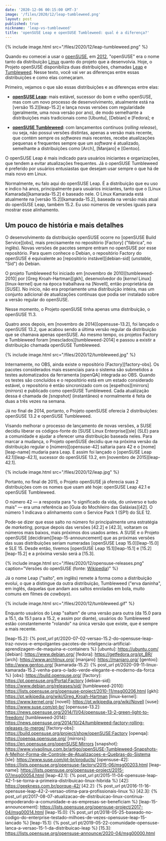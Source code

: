 ```yaml
---
date: '2020-12-06 00:15:00 GMT-3'
image: '/files/2020/12/leap-tumbleweed.png'
layout: post
published: true
nickname: 'leap-vs-tumbleweed'
title: 'openSUSE Leap e openSUSE Tumbleweed: qual é a diferença?'
---
```


{% include image.html src="/files/2020/12/leap-tumbleweed.png" %}

Quando eu comecei a usar o [openSUSE], em [2012][vinyanalista], "openSUSE" era o nome tanto da distribuição [Linux] quanto do projeto que a desenvolvia. Hoje, o Projeto openSUSE disponibiliza duas distribuições, chamadas [Leap] e [Tumbleweed]. Nesse texto, você vai ver as diferenças entre essas distribuições e como elas começaram.

<!--more-->

Primeiro, vejamos o que são essas distribuições e as diferenças entre elas:

- **[openSUSE Leap][leap]:** mais estável, sucessor do bom e velho openSUSE, mas com um novo processo de desenvolvimento, atualmente está na [versão 15.2][leap-15.2] e lança novas versões com regularidade (geralmente, uma nova versão por ano), de modo semelhante a distribuições mais tradicionais como [Ubuntu], [Debian] e [Fedora]; e

- **[openSUSE Tumbleweed][tumbleweed]:** com lançamentos contínuos (_rolling release_), ou seja, não possui versões distintas, apenas a versão mais recente, que contém sempre os _softwares_ mais recentes, recebe atualizações pequenas e frequentes sempre que um _software_ é atualizado, semelhante a distribuições como [Arch], [Manjaro] e [Gentoo].

O openSUSE Leap é mais indicado para usuários iniciantes e organizações, que tendem a evitar atualizações frequentes. Já o openSUSE Tumbleweed é preferido por usuários entusiastas que desejam usar sempre o que há de mais novo em Linux.

Normalmente, eu falo aqui do openSUSE Leap. É a distribuição que eu uso e indico há anos, principalmente para usuários iniciantes, tanto que o [Linux Kamarada][kamarada-15.2] é baseado nele. O Linux Kamarada está atualmente na [versão 15.2][kamarada-15.2], baseada na versão mais atual do openSUSE Leap, também 15.2. Eu uso números de versões iguais para mostrar esse alinhamento.

## Um pouco de história e mais detalhes

O desenvolvimento da distribuição openSUSE ocorre no [openSUSE Build Service][obs], mais precisamente no repositório [Factory] ("fábrica", no inglês). Novas versões de pacotes sempre entram no openSUSE por esse repositório. Para quem conhece o Debian, o repositório Factory do openSUSE é equivalente ao [repositório instável][debian-sid] (_unstable_, "Sid") do Debian.

O projeto Tumbleweed foi iniciado em [novembro de 2010][tumbleweed-2010] por [Greg Kroah-Hartman][gkh], desenvolvedor do [_kernel_ Linux][linux-kernel] que na época trabalhava na [Novell], então proprietária da [SUSE]. No início, não era propriamente uma distribuição inteira, mas um conjunto adicional de atualizações contínuas que podia ser instalado sobre a versão regular do openSUSE.

Nesse momento, o Projeto openSUSE tinha apenas uma distribuição, o openSUSE 11.3.

Quatro anos depois, em [novembro de 2014][opensuse-13.2], foi lançado o openSUSE 13.2, que acabou sendo a última versão regular da distribuição que se chamava apenas openSUSE. Ao mesmo tempo, os projetos Factory e Tumbleweed foram [mesclados][tumbleweed-2014] e passou a existir a distribuição chamada openSUSE Tumbleweed.

{% include image.html src="/files/2020/12/tumbleweed.jpg" %}

Internamente, no OBS, ainda existe o repositório [Factory][factory-obs]. Os pacotes considerados mais essenciais para o sistema são submetidos a testes automatizados da ferramenta [openQA] integrada ao OBS. Quando os testes são concluídos e o repositório está em um estado considerado estável, o repositório é então sincronizado com os [espelhos][mirrors] (_mirrors_) e publicado como openSUSE Tumbleweed. Cada atualização dessa é chamada de _[snapshot]_ (instantâneo) e normalmente é feita de duas a três vezes na semana.

Já no final de 2014, portanto, o Projeto openSUSE oferecia 2 distribuições: openSUSE 13.2 e openSUSE Tumbleweed.

Visando melhorar o processo de lançamento de novas versões, a SUSE decidiu liberar os códigos-fonte do [SUSE Linux Enterprise][sle] (SLE) para a comunidade e ajudar a oferecer uma distribuição baseada neles. Para marcar a mudança, o Projeto openSUSE decidiu que na próxima versão da distribuição regular o [número][opensuse-42] saltaria para 42 e o [nome][leap-name] mudaria para Leap. E assim foi lançado o [openSUSE Leap 42.1][leap-42.1], sucessor do openSUSE 13.2, em [novembro de 2015][leap-42.1].

{% include image.html src="/files/2020/12/leap.jpg" %}

Portanto, no final de 2015, o Projeto openSUSE já oferecia suas 2 distribuições com os nomes que usam até hoje: openSUSE Leap 42.1 e openSUSE Tumbleweed.

O número 42 — a resposta para "o significado da vida, do universo e tudo mais" — era uma referência ao [Guia do Mochileiro das Galáxias][42]. O número 1 indicava o alinhamento com o Service Pack 1 (SP1) do SLE 12.

Pode-se dizer que esse salto no número foi principalmente uma estratégia de _marketing_, porque depois das versões [42.2] e [42.3], voltaram os números mais baixos, mais próximos dos usados antes. A SUSE e o Projeto openSUSE [decidiram][leap-15-announcement] que as próximas versões das suas distribuições seriam numeradas [openSUSE Leap 15.0][leap-15.0] e SLE 15. Desde então, tivemos [openSUSE Leap 15.1][leap-15.1] e [15.2][leap-15.2] e a próxima versão será a [15.3].

{% include image.html src="/files/2020/12/opensuse-releases.png" caption="Versões do openSUSE (fonte: [Wikipedia](https://en.wikipedia.org/wiki/OpenSUSE_version_history))" %}

Já o nome Leap ("salto", em inglês) remete à forma como a distribuição evolui, o que a distingue da outra distribuição, Tumbleweed ("erva daninha", em inglês, daquelas que andam aos saltos enroladas em bola, muito comuns em filmes de _cowboys_).

{% include image.html src="/files/2020/12/tumbleweed.gif" %}

Enquanto usuários do Leap "saltam" de uma versão para outra (da 15.0 para a 15.1, da 15.1 para a 15.2, e assim por diante), usuários do Tumbleweed estão constantemente "rolando" na única versão que existe, que é sempre a mais recente.

[opensuse]:             https://www.opensuse.org/
[vinyanalista]:         https://vinyanalista.github.io/blog/2012/04/21/problemas-envolvendo-bootloaders-mbr-e-tabela-de-particoes/
[linux]:                https://www.vivaolinux.com.br/linux/
[leap]:                 https://en.opensuse.org/Portal:Leap
[tumbleweed]:           https://en.opensuse.org/Portal:Tumbleweed
[leap-15.2]:            {% post_url pt/2020-07-02-versao-15.2-do-opensuse-leap-traz-novos-e-empolgantes-pacotes-de-inteligencia-artificial-aprendizagem-de-maquina-e-containers %}
[ubuntu]:               https://ubuntu.com/
[debian]:               https://www.debian.org/
[fedora]:               https://getfedora.org/pt_BR/
[arch]:                 https://www.archlinux.org/
[manjaro]:              https://manjaro.org/
[gentoo]:               http://www.gentoo.org/
[kamarada-15.2]:        {% post_url pt/2020-09-11-linux-kamarada-15.2-venha-para-o-lado-verde-elegante-e-moderno-da-forca %}
[obs]:                  https://build.opensuse.org/
[factory]:              https://pt.opensuse.org/Portal:Factory
[debian-sid]:           https://www.debian.org/releases/sid/
[tumbleweed-2010]:      https://lists.opensuse.org/opensuse-project/2010-11/msg00206.html
[gkh]:                  https://pt.wikipedia.org/wiki/Greg_Kroah-Hartman
[linux-kernel]:         https://www.kernel.org/
[novell]:               https://pt.wikipedia.org/wiki/Novell
[suse]:                 https://www.suse.com/pt-br/
[opensuse-13.2]:        https://news.opensuse.org/2014/11/04/opensuse-13-2-green-light-to-freedom/
[tumbleweed-2014]:      https://news.opensuse.org/2014/10/24/tumbleweed-factory-rolling-releases-to-merge/
[factory-obs]:          https://build.opensuse.org/project/show/openSUSE:Factory
[openqa]:               https://openqa.opensuse.org/
[mirrors]:              https://en.opensuse.org/openSUSE:Mirrors
[snapshot]:             https://www.vivaolinux.com.br/artigo/openSUSE-Tumbleweed-Snapshots-A-Melhor-Forma-de-Controle-de-Atualizacoes-e-Quebras-do-Sistema
[sle]:                  https://www.suse.com/pt-br/products/
[opensuse-42]:          https://lists.opensuse.org/opensuse-factory/2015-06/msg00203.html
[leap-name]:            https://lists.opensuse.org/opensuse-project/2015-07/msg00054.html
[leap-42.1]:            {% post_url pt/2015-11-04-opensuse-leap-42-1-se-torna-a-primeira-distribuicao-linux-hibrida %}
[42]:                   https://geekness.com.br/porque-42/
[42.2]:                 {% post_url pt/2016-11-16-opensuse-leap-42-2-versao-otima-para-profissionais-linux %}
[42.3]:                 {% post_url pt/2017-08-07-atualizacao-de-distribuicao-linux-continua-empoderando-a-comunidade-e-as-empresas-se-beneficiam %}
[leap-15-announcement]: https://lists.opensuse.org/opensuse-project/2017-04/msg00014.html
[leap-15.0]:            {% post_url pt/2018-05-25-baseado-no-codigo-do-enterprise-testado-milhoes-de-vezes-opensuse-leap-15-lancado %}
[leap-15.1]:            {% post_url pt/2019-05-22-comunidade-opensuse-lanca-a-versao-15-1-da-distribuicao-leap %}
[15.3]:                 https://lists.opensuse.org/opensuse-announce/2020-04/msg00000.html
